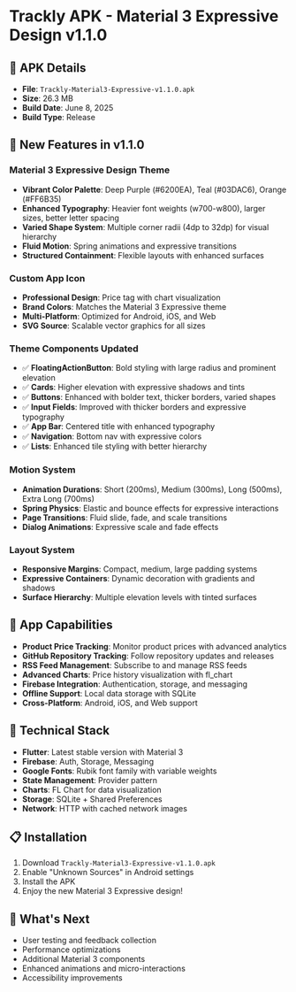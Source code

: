 # Trackly APK - Material 3 Expressive Design v1.1.0

## 📱 APK Details
- **File**: `Trackly-Material3-Expressive-v1.1.0.apk`
- **Size**: 26.3 MB
- **Build Date**: June 8, 2025
- **Build Type**: Release

## 🎨 New Features in v1.1.0

### Material 3 Expressive Design Theme
- **Vibrant Color Palette**: Deep Purple (#6200EA), Teal (#03DAC6), Orange (#FF6B35)
- **Enhanced Typography**: Heavier font weights (w700-w800), larger sizes, better letter spacing
- **Varied Shape System**: Multiple corner radii (4dp to 32dp) for visual hierarchy
- **Fluid Motion**: Spring animations and expressive transitions
- **Structured Containment**: Flexible layouts with enhanced surfaces

### Custom App Icon
- **Professional Design**: Price tag with chart visualization
- **Brand Colors**: Matches the Material 3 Expressive theme
- **Multi-Platform**: Optimized for Android, iOS, and Web
- **SVG Source**: Scalable vector graphics for all sizes

### Theme Components Updated
- ✅ **FloatingActionButton**: Bold styling with large radius and prominent elevation
- ✅ **Cards**: Higher elevation with expressive shadows and tints
- ✅ **Buttons**: Enhanced with bolder text, thicker borders, varied shapes
- ✅ **Input Fields**: Improved with thicker borders and expressive typography
- ✅ **App Bar**: Centered title with enhanced typography
- ✅ **Navigation**: Bottom nav with expressive colors
- ✅ **Lists**: Enhanced tile styling with better hierarchy

### Motion System
- **Animation Durations**: Short (200ms), Medium (300ms), Long (500ms), Extra Long (700ms)
- **Spring Physics**: Elastic and bounce effects for expressive interactions
- **Page Transitions**: Fluid slide, fade, and scale transitions
- **Dialog Animations**: Expressive scale and fade effects

### Layout System
- **Responsive Margins**: Compact, medium, large padding systems
- **Expressive Containers**: Dynamic decoration with gradients and shadows
- **Surface Hierarchy**: Multiple elevation levels with tinted surfaces

## 🚀 App Capabilities
- **Product Price Tracking**: Monitor product prices with advanced analytics
- **GitHub Repository Tracking**: Follow repository updates and releases
- **RSS Feed Management**: Subscribe to and manage RSS feeds
- **Advanced Charts**: Price history visualization with fl_chart
- **Firebase Integration**: Authentication, storage, and messaging
- **Offline Support**: Local data storage with SQLite
- **Cross-Platform**: Android, iOS, and Web support

## 🔧 Technical Stack
- **Flutter**: Latest stable version with Material 3
- **Firebase**: Auth, Storage, Messaging
- **Google Fonts**: Rubik font family with variable weights
- **State Management**: Provider pattern
- **Charts**: FL Chart for data visualization
- **Storage**: SQLite + Shared Preferences
- **Network**: HTTP with cached network images

## 📋 Installation
1. Download `Trackly-Material3-Expressive-v1.1.0.apk`
2. Enable "Unknown Sources" in Android settings
3. Install the APK
4. Enjoy the new Material 3 Expressive design!

## 🎯 What's Next
- User testing and feedback collection
- Performance optimizations
- Additional Material 3 components
- Enhanced animations and micro-interactions
- Accessibility improvements

